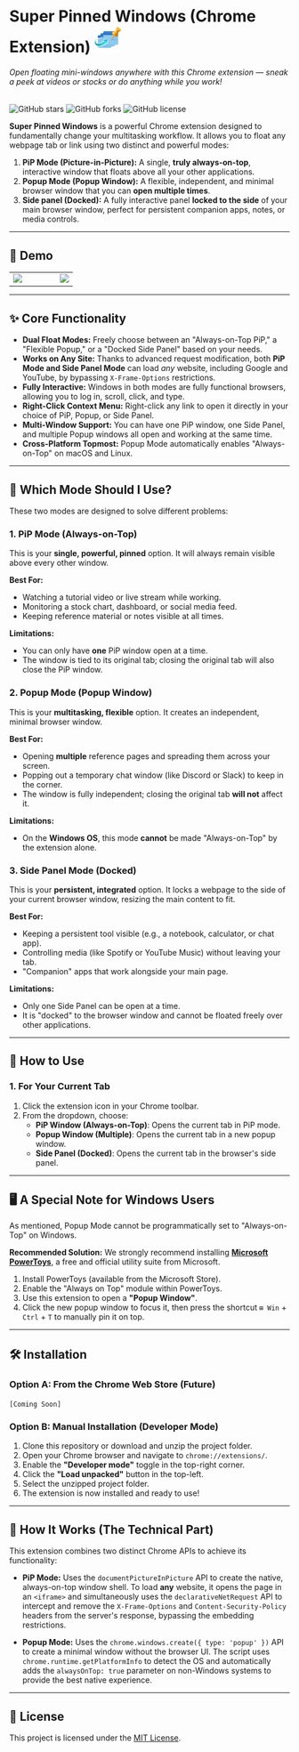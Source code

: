 # Super Pinned Windows (Chrome Extension) ![Logo](icons/icon48.png)

###### *Open floating mini-windows anywhere with this Chrome extension — sneak a peek at videos or stocks or do anything while you work!*
![GitHub stars](https://img.shields.io/github/stars/pony0278/Super-PinnedWindows-google-extension?style=social)
![GitHub forks](https://img.shields.io/github/forks/pony0278/Super-PinnedWindows-google-extension?style=social)
![GitHub license](https://img.shields.io/github/license/pony0278/Super-PinnedWindows-google-extension)


**Super Pinned Windows** is a powerful Chrome extension designed to fundamentally change your multitasking workflow. It allows you to float any webpage tab or link using two distinct and powerful modes:


1. **PiP Mode (Picture-in-Picture):** A single, **truly always-on-top**, interactive window that floats above all your other applications.
2. **Popup Mode (Popup Window):** A flexible, independent, and minimal browser window that you can **open multiple times**.
3. **Side panel (Docked):** A fully interactive panel **locked to the side** of your main browser window, perfect for persistent companion apps, notes, or media controls.

---

## 🌟 Demo

<table align="center">
  <tr>
    <td><img src="images/demo.gif" width="400"></td>
    <td width="40"></td>
    <td><img src="images/demo2.gif" width="400"></td>
  </tr>
</table>


---

## ✨ Core Functionality

* **Dual Float Modes:** Freely choose between an "Always-on-Top PiP," a "Flexible Popup," or a "Docked Side Panel" based on your needs.
* **Works on Any Site:** Thanks to advanced request modification, both **PiP Mode and Side Panel Mode** can load *any* website, including Google and YouTube, by bypassing `X-Frame-Options` restrictions.
* **Fully Interactive:** Windows in both modes are fully functional browsers, allowing you to log in, scroll, click, and type.
* **Right-Click Context Menu:** Right-click any link to open it directly in your choice of PiP, Popup, or Side Panel.
* **Multi-Window Support:** You can have one PiP window, one Side Panel, and multiple Popup windows all open and working at the same time.
* **Cross-Platform Topmost:** Popup Mode automatically enables "Always-on-Top" on macOS and Linux.

---

## 🤔 Which Mode Should I Use?

These two modes are designed to solve different problems:

### 1. PiP Mode (Always-on-Top)

This is your **single, powerful, pinned** option. It will always remain visible above every other window.

**Best For:**
* Watching a tutorial video or live stream while working.
* Monitoring a stock chart, dashboard, or social media feed.
* Keeping reference material or notes visible at all times.

**Limitations:**
* You can only have **one** PiP window open at a time.
* The window is tied to its original tab; closing the original tab will also close the PiP window.

### 2. Popup Mode (Popup Window)

This is your **multitasking, flexible** option. It creates an independent, minimal browser window.

**Best For:**
* Opening **multiple** reference pages and spreading them across your screen.
* Popping out a temporary chat window (like Discord or Slack) to keep in the corner.
* The window is fully independent; closing the original tab **will not** affect it.

**Limitations:**
* On the **Windows OS**, this mode **cannot** be made "Always-on-Top" by the extension alone.

### 3. Side Panel Mode (Docked)

This is your **persistent, integrated** option. It locks a webpage to the side of your current browser window, resizing the main content to fit.

**Best For:**
* Keeping a persistent tool visible (e.g., a notebook, calculator, or chat app).
* Controlling media (like Spotify or YouTube Music) without leaving your tab.
* "Companion" apps that work alongside your main page.

**Limitations:**
* Only one Side Panel can be open at a time.
* It is "docked" to the browser window and cannot be floated freely over other applications.
---

## 🚀 How to Use

### 1. For Your Current Tab
1.  Click the extension icon in your Chrome toolbar.
2.  From the dropdown, choose:
    * **PiP Window (Always-on-Top)**: Opens the current tab in PiP mode.
    * **Popup Window (Multiple)**: Opens the current tab in a new popup window.
    * **Side Panel (Docked)**: Opens the current tab in the browser's side panel.

---

## 🖥️ A Special Note for Windows Users

As mentioned, Popup Mode cannot be programmatically set to "Always-on-Top" on Windows.

**Recommended Solution:**
We strongly recommend installing **[Microsoft PowerToys](https://learn.microsoft.com/en-us/windows/powertoys/)**, a free and official utility suite from Microsoft.

1.  Install PowerToys (available from the Microsoft Store).
2.  Enable the "Always on Top" module within PowerToys.
3.  Use this extension to open a **"Popup Window"**.
4.  Click the new popup window to focus it, then press the shortcut `⊞ Win` + `Ctrl` + `T` to manually pin it on top.

---

## 🛠️ Installation

### Option A: From the Chrome Web Store (Future)
`[Coming Soon]`

### Option B: Manual Installation (Developer Mode)
1.  Clone this repository or download and unzip the project folder.
2.  Open your Chrome browser and navigate to `chrome://extensions/`.
3.  Enable the **"Developer mode"** toggle in the top-right corner.
4.  Click the **"Load unpacked"** button in the top-left.
5.  Select the unzipped project folder.
6.  The extension is now installed and ready to use!

---

## 🔬 How It Works (The Technical Part)

This extension combines two distinct Chrome APIs to achieve its functionality:

* **PiP Mode:** Uses the `documentPictureInPicture` API to create the native, always-on-top window shell. To load **any** website, it opens the page in an `<iframe>` and simultaneously uses the `declarativeNetRequest` API to intercept and remove the `X-Frame-Options` and `Content-Security-Policy` headers from the server's response, bypassing the embedding restrictions.

* **Popup Mode:** Uses the `chrome.windows.create({ type: 'popup' })` API to create a minimal window without the browser UI. The script uses `chrome.runtime.getPlatformInfo` to detect the OS and automatically adds the `alwaysOnTop: true` parameter on non-Windows systems to provide the best native experience.

---

## 📄 License

This project is licensed under the [MIT License](LICENSE).